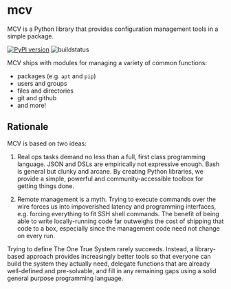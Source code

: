 mcv
===

MCV is a Python library that provides configuration management tools in
a simple package.

[![PyPI version](https://badge.fury.io/py/mcv.svg)](http://badge.fury.io/py/mcv) ![buildstatus](https://circleci.com/gh/framed-data/mcv.png?circle-token=0a1a9394ebb8bd9537203f1daf019edfbd4c2cd1)

MCV ships with modules for managing a variety of common functions:

- packages (e.g. `apt` and `pip`)
- users and groups
- files and directories
- git and github
- and more!


## Rationale

MCV is based on two ideas:

1. Real ops tasks demand no less than a full, first class programming
   language.  JSON and DSLs are empirically not expressive enough.  Bash
   is general but clunky and arcane.  By creating Python libraries, we
   provide a simple, powerful and community-accessible toolbox for
   getting things done.

2. Remote management is a myth.  Trying to execute commands over the
   wire forces us into impoverished latency and programming interfaces,
   e.g.  forcing everything to fit SSH shell commands.  The benefit of
   being able to write locally-running code far outweighs the cost of
   shipping that code to a box, especially since the management code
   need not change on every run.

Trying to define The One True System rarely succeeds.  Instead, a
library-based approach provides increasingly better tools so that
everyone can build the system they actually need, delegate functions
that are already well-defined and pre-solvable, and fill in any
remaining gaps using a solid general purpose programming language.
